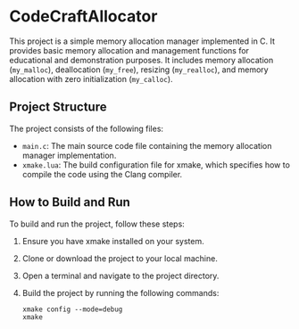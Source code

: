 # CodeCraftAllocator 

This project is a simple memory allocation manager implemented in C. It provides basic memory allocation and management functions for educational and demonstration purposes. It includes memory allocation (`my_malloc`), deallocation (`my_free`), resizing (`my_realloc`), and memory allocation with zero initialization (`my_calloc`).

## Project Structure

The project consists of the following files:

- `main.c`: The main source code file containing the memory allocation manager implementation.
- `xmake.lua`: The build configuration file for xmake, which specifies how to compile the code using the Clang compiler.

## How to Build and Run

To build and run the project, follow these steps:

1. Ensure you have xmake installed on your system.

2. Clone or download the project to your local machine.

3. Open a terminal and navigate to the project directory.

4. Build the project by running the following commands:

   ```shell
   xmake config --mode=debug
   xmake
